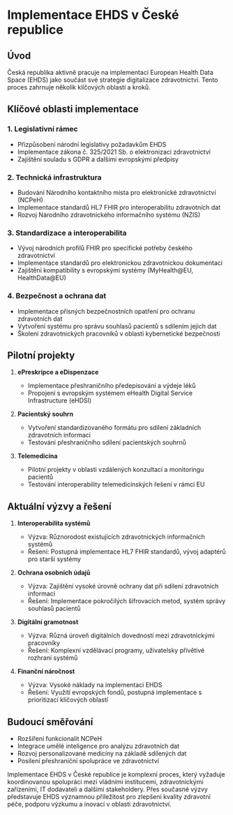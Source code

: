 # Implementace EHDS v České republice

## Úvod
Česká republika aktivně pracuje na implementaci European Health Data Space (EHDS) jako součást své strategie digitalizace zdravotnictví. Tento proces zahrnuje několik klíčových oblastí a kroků.

## Klíčové oblasti implementace

### 1. Legislativní rámec
- Přizpůsobení národní legislativy požadavkům EHDS
- Implementace zákona č. 325/2021 Sb. o elektronizaci zdravotnictví
- Zajištění souladu s GDPR a dalšími evropskými předpisy

### 2. Technická infrastruktura
- Budování Národního kontaktního místa pro elektronické zdravotnictví (NCPeH)
- Implementace standardů HL7 FHIR pro interoperabilitu zdravotních dat
- Rozvoj Národního zdravotnického informačního systému (NZIS)

### 3. Standardizace a interoperabilita
- Vývoj národních profilů FHIR pro specifické potřeby českého zdravotnictví
- Implementace standardů pro elektronickou zdravotnickou dokumentaci
- Zajištění kompatibility s evropskými systémy (MyHealth@EU, HealthData@EU)

### 4. Bezpečnost a ochrana dat
- Implementace přísných bezpečnostních opatření pro ochranu zdravotních dat
- Vytvoření systému pro správu souhlasů pacientů s sdílením jejich dat
- Školení zdravotnických pracovníků v oblasti kybernetické bezpečnosti

## Pilotní projekty

1. **ePreskripce a eDispenzace**
   - Implementace přeshraničního předepisování a výdeje léků
   - Propojení s evropským systémem eHealth Digital Service Infrastructure (eHDSI)

2. **Pacientský souhrn**
   - Vytvoření standardizovaného formátu pro sdílení základních zdravotních informací
   - Testování přeshraničního sdílení pacientských souhrnů

3. **Telemedicína**
   - Pilotní projekty v oblasti vzdálených konzultací a monitoringu pacientů
   - Testování interoperability telemedicínských řešení v rámci EU

## Aktuální výzvy a řešení

1. **Interoperabilita systémů**
   - Výzva: Různorodost existujících zdravotnických informačních systémů
   - Řešení: Postupná implementace HL7 FHIR standardů, vývoj adaptérů pro starší systémy

2. **Ochrana osobních údajů**
   - Výzva: Zajištění vysoké úrovně ochrany dat při sdílení zdravotních informací
   - Řešení: Implementace pokročilých šifrovacích metod, systém správy souhlasů pacientů

3. **Digitální gramotnost**
   - Výzva: Různá úroveň digitálních dovedností mezi zdravotnickými pracovníky
   - Řešení: Komplexní vzdělávací programy, uživatelsky přívětivé rozhraní systémů

4. **Finanční náročnost**
   - Výzva: Vysoké náklady na implementaci EHDS
   - Řešení: Využití evropských fondů, postupná implementace s prioritizací klíčových oblastí

## Budoucí směřování

- Rozšíření funkcionalit NCPeH
- Integrace umělé inteligence pro analýzu zdravotních dat
- Rozvoj personalizované medicíny na základě sdílených dat
- Posílení přeshraniční spolupráce ve zdravotnictví

Implementace EHDS v České republice je komplexní proces, který vyžaduje koordinovanou spolupráci mezi vládními institucemi, zdravotnickými zařízeními, IT dodavateli a dalšími stakeholdery. Přes současné výzvy představuje EHDS významnou příležitost pro zlepšení kvality zdravotní péče, podporu výzkumu a inovací v oblasti zdravotnictví.